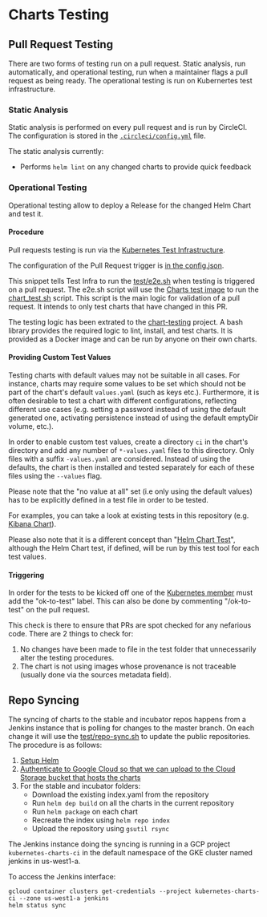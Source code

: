 # Charts Testing

## Pull Request Testing

There are two forms of testing run on a pull request. Static analysis, run
automatically, and operational testing, run when a maintainer flags a pull
request as being ready. The operational testing is run on Kubernertes test
infrastructure.

### Static Analysis

Static analysis is performed on every pull request and is run by CircleCI. The
configuration is stored in the [`.circleci/config.yml`](../.circleci/config.yml)
file.

The static analysis currently:

* Performs `helm lint` on any changed charts to provide quick feedback

### Operational Testing

Operational testing allow to deploy a Release for the changed Helm Chart and test it.

#### Procedure

Pull requests testing is run via the [Kubernetes Test Infrastructure](https://github.com/kubernetes/test-infra).

The configuration of the Pull Request trigger is [in the config.json](https://github.com/kubernetes/test-infra/blob/827797c54b48295045698465b437f463ca9276c2/jobs/config.json#L10285).

This snippet tells Test Infra to run the [test/e2e.sh](https://github.com/helm/charts/blob/master/test/e2e.sh)
when testing is triggered on a pull request. The e2e.sh script will use the [Charts test image](https://github.com/helm/charts/blob/master/test/Dockerfile)
to run the [chart_test.sh](https://github.com/kubernetes-helm/chart-testing/blob/master/chart_test.sh) script. This script
is the main logic for validation of a pull request. It intends to only test charts that have changed in this PR.

The testing logic has been extrated to the [chart-testing](https://github.com/kubernetes-helm/chart-testing) project. A bash library provides the required logic to lint, install, and test charts. It is provided as a Docker image and can be run by anyone on their own charts.

#### Providing Custom Test Values

Testing charts with default values may not be suitable in all cases. For instance, charts may require some values to be set which should not be part of the chart's default `values.yaml` (such as keys etc.). Furthermore, it is often desirable to test a chart with different configurations, reflecting different use cases (e.g. setting a password instead of using the default generated one, activating persistence instead of using the default emptyDir volume, etc.).

In order to enable custom test values, create a directory `ci` in the chart's directory and add any number of `*-values.yaml` files to this directory. Only files with a suffix `-values.yaml` are considered. Instead of using the defaults, the chart is then installed and tested separately for each of these files using the `--values` flag.

Please note that the "no value at all" set (i.e only using the default values) has to be explicitly defined in a test file in order to be tested.

For examples, you can take a look at existing tests in this repository (e.g. [Kibana Chart](https://github.com/helm/charts/tree/7755cea24c028db07e2e36933ec13c28efea9a32/stable/kibana/ci)).

Please also note that it is a different concept than "[Helm Chart Test](https://github.com/helm/helm/blob/master/docs/chart_tests.md)", although the Helm Chart test, if defined, will be run by this test tool for each test values.

#### Triggering

In order for the tests to be kicked off one of the
[Kubernetes member](https://github.com/orgs/kubernetes/people) must add the
"ok-to-test" label. This can also be done by commenting "/ok-to-test" on the pull request.

This check is there to ensure that PRs are spot checked for any nefarious code. There are 2 things to check for:

1. No changes have been made to file in the test folder that unnecessarily alter the testing procedures.
1. The chart is not using images whose provenance is not traceable (usually done via the sources metadata field).

## Repo Syncing

The syncing of charts to the stable and incubator repos happens from a Jenkins instance that is polling for changes
to the master branch. On each change it will use the [test/repo-sync.sh](https://github.com/helm/charts/blob/master/test/repo-sync.sh)
to update the public repositories. The procedure is as follows:

1. [Setup Helm](https://github.com/helm/charts/blob/master/test/repo-sync.sh#L16)
1. [Authenticate to Google Cloud so that we can upload to the Cloud Storage bucket that hosts the charts](https://github.com/helm/charts/blob/master/test/repo-sync.sh#L27)
1. For the stable and incubator folders:
   - Download the existing index.yaml from the repository
   - Run `helm dep build` on all the charts in the current repository
   - Run `helm package` on each chart
   - Recreate the index using `helm repo index`
   - Upload the repository using `gsutil rsync`

The Jenkins instance doing the syncing is running in a GCP project
`kubernetes-charts-ci` in the default namespace of the GKE cluster named
jenkins in us-west1-a.

To access the Jenkins interface:
```shell
gcloud container clusters get-credentials --project kubernetes-charts-ci --zone us-west1-a jenkins
helm status sync
```
